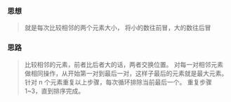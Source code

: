 ### 思想

> 就是每次比较相邻的两个元素大小， 将小的数往前冒，大的数往后冒

### 思路

> 比较相邻的元素，前者比后者大的话，两者交换位置。
> 对每一对相邻元素做相同操作，从开始第一对到最后一对，这样子最后的元素就是最大元素。
> 针对 n 个元素重复以上步骤，每次循环排除当前最后一个。
> 重复步骤 1~3，直到排序完成。
